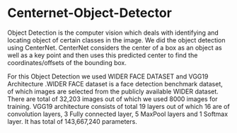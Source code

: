 # Centernet-Object-Detector

Object Detection is the computer vision which deals with identifying and locating object of certain classes in the image. We did the object detection using CenterNet. CenterNet considers the center of a box as an object as well as a key point and then uses this predicted center to find the coordinates/offsets of the bounding box.

For this Object Detection we used WIDER FACE DATASET and VGG19 Architecture .WIDER FACE dataset is a face detection benchmark dataset, of which images are selected from the publicly available WIDER dataset. There are total of 32,203 images out of which we used 8000 images for training. VGG19 architecture consists of total 19 layers out of which 16 are of  convolution layers, 3 Fully connected layer, 5 MaxPool layers and 1 Softmax layer. It has total of 143,667,240 parameters.
